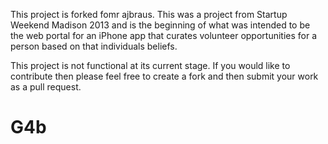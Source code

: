 This project is forked fomr ajbraus.  This was a project from Startup Weekend Madison 2013 and is the beginning of what was intended to be the web portal for an iPhone app that curates volunteer opportunities for a person based on that individuals beliefs.  

This project is not functional at its current stage.  If you would like to contribute then please feel free to create a fork and then submit your work as a pull request.
 
G4b
===
